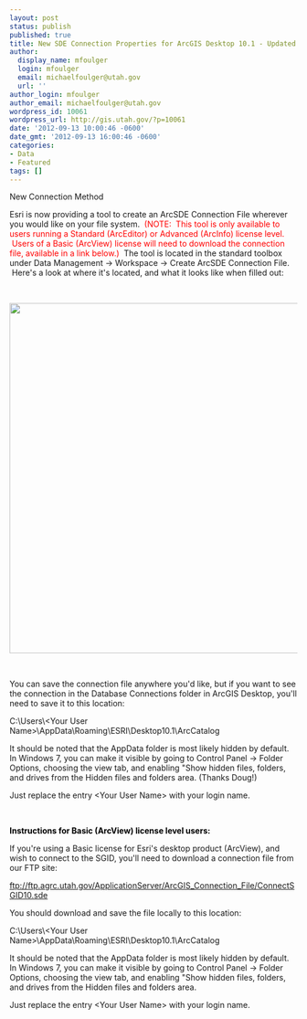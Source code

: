 ```yaml
---
layout: post
status: publish
published: true
title: New SDE Connection Properties for ArcGIS Desktop 10.1 - Updated
author:
  display_name: mfoulger
  login: mfoulger
  email: michaelfoulger@utah.gov
  url: ''
author_login: mfoulger
author_email: michaelfoulger@utah.gov
wordpress_id: 10061
wordpress_url: http://gis.utah.gov/?p=10061
date: '2012-09-13 10:00:46 -0600'
date_gmt: '2012-09-13 16:00:46 -0600'
categories:
- Data
- Featured
tags: []
---
```

<p>New Connection Method</p>
<p>Esri is now providing a tool to create an ArcSDE Connection File wherever you would like on your file system. <span style="color: #ff0000;"> (NOTE:  This tool is only available to users running a Standard (ArcEditor) or Advanced (ArcInfo) license level.  Users of a Basic (ArcView) license will need to download the connection file, available in a link below.)</span>  The tool is located in the standard toolbox under Data Management -&gt; Workspace -&gt; Create ArcSDE Connection File.  Here's a look at where it's located, and what it looks like when filled out:</p>
<p>&nbsp;</p>
<p><a href="{{ "/new-sde-connection-properties-for-arcgis-desktop-10-1/arcsdeconnectionfile/" | prepend: site.baseurl }}" rel="attachment wp-att-11567"><img class="aligncenter size-full wp-image-11567" title="ArcSDEConnectionFile" src="{{ "/images/ArcSDEConnectionFile-e1346951121724.png" | prepend: site.baseurl }}" alt="" width="912" height="613" /></a></p>
<p>&nbsp;</p>
<p>You can save the connection file anywhere you'd like, but if you want to see the connection in the Database Connections folder in ArcGIS Desktop, you'll need to save it to this location:</p>
<p>C:\Users\&lt;Your User Name&gt;\AppData\Roaming\ESRI\Desktop10.1\ArcCatalog</p>
<p>It should be noted that the AppData folder is most likely hidden by default. In Windows 7, you can make it visible by going to Control Panel -&gt; Folder Options, choosing the view tab, and enabling "Show hidden files, folders, and drives from the Hidden files and folders area. (Thanks Doug!)</p>
<p>Just replace the entry &lt;Your User Name&gt; with your login name.</p>
<p>&nbsp;</p>
<p><strong><span style="color: #000000;">Instructions for Basic (ArcView) license level users:</span></strong></p>
<p>If you're using a Basic license for Esri's desktop product (ArcView), and wish to connect to the SGID, you'll need to download a connection file from our FTP site:</p>
<p><a title="Click Here to Download Connection File" href="ftp://ftp.agrc.utah.gov/ApplicationServer/ArcGIS_Connection_File/ConnectSGID10.sde">ftp://ftp.agrc.utah.gov/ApplicationServer/ArcGIS_Connection_File/ConnectSGID10.sde</a></p>
<p>You should download and save the file locally to this location:</p>
<p>C:\Users\&lt;Your User Name&gt;\AppData\Roaming\ESRI\Desktop10.1\ArcCatalog</p>
<p>It should be noted that the AppData folder is most likely hidden by default. In Windows 7, you can make it visible by going to Control Panel -&gt; Folder Options, choosing the view tab, and enabling "Show hidden files, folders, and drives from the Hidden files and folders area.</p>
<p>Just replace the entry &lt;Your User Name&gt; with your login name.</p>
